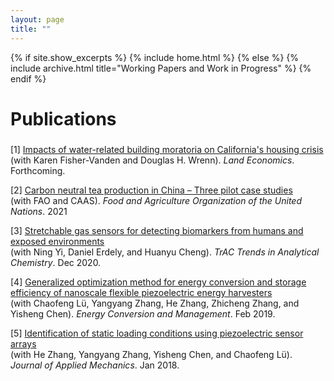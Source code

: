 ```yaml
---
layout: page
title: ""
---
```


{% if site.show_excerpts %}
  {% include home.html %}
{% else %}
  {% include archive.html title="Working Papers and Work in Progress" %}
{% endif %}

<h2 style="font-size:28px;">Publications</h2>   

[1] [Impacts of water-related building moratoria on California's housing crisis](https://drive.google.com/file/d/1Ki2btOqfnuUlSzQeTw0pf3pT5Hh1_790/view?usp=sharing)  
(with Karen Fisher-Vanden and Douglas H. Wrenn). *Land Economics*. Forthcoming. 

[2] [Carbon neutral tea production in China – Three pilot case studies](https://openknowledge.fao.org/items/093109de-3e5f-4a81-99fe-bb5fdbd17536)  
(with FAO and CAAS). *Food and Agriculture Organization of the United Nations*. 2021

[3] [Stretchable gas sensors for detecting biomarkers from humans and exposed environments](https://www.sciencedirect.com/science/article/abs/pii/S0165993620303149)  
(with Ning Yi, Daniel Erdely, and Huanyu Cheng). *TrAC Trends in Analytical Chemistry*. Dec 2020.   

[4] [Generalized optimization method for energy conversion and storage efficiency of nanoscale flexible piezoelectric energy harvesters](https://www.sciencedirect.com/science/article/abs/pii/S019689041831402X)  
(with Chaofeng Lü, Yangyang Zhang, He Zhang, Zhicheng Zhang, and Yisheng Chen). *Energy Conversion and Management*. Feb 2019.

[5] [Identification of static loading conditions using piezoelectric sensor arrays](https://asmedigitalcollection.asme.org/appliedmechanics/article-abstract/85/1/011008/473502/Identification-of-Static-Loading-Conditions-Using)  
(with He Zhang, Yangyang Zhang, Yisheng Chen, and Chaofeng Lü). *Journal of Applied Mechanics*. Jan 2018.
